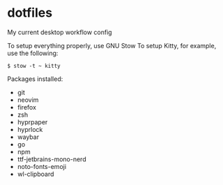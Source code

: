 # dotfiles

My current desktop workflow config

To setup everything properly, use GNU Stow
To setup Kitty, for example, use the following:

```shell
$ stow -t ~ kitty
```

Packages installed:

- git
- neovim
- firefox
- zsh
- hyprpaper
- hyprlock
- waybar
- go
- npm
- ttf-jetbrains-mono-nerd
- noto-fonts-emoji
- wl-clipboard
